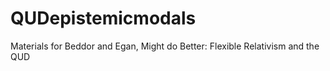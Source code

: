 # QUDepistemicmodals
Materials for Beddor and Egan, Might do Better: Flexible Relativism and the QUD

